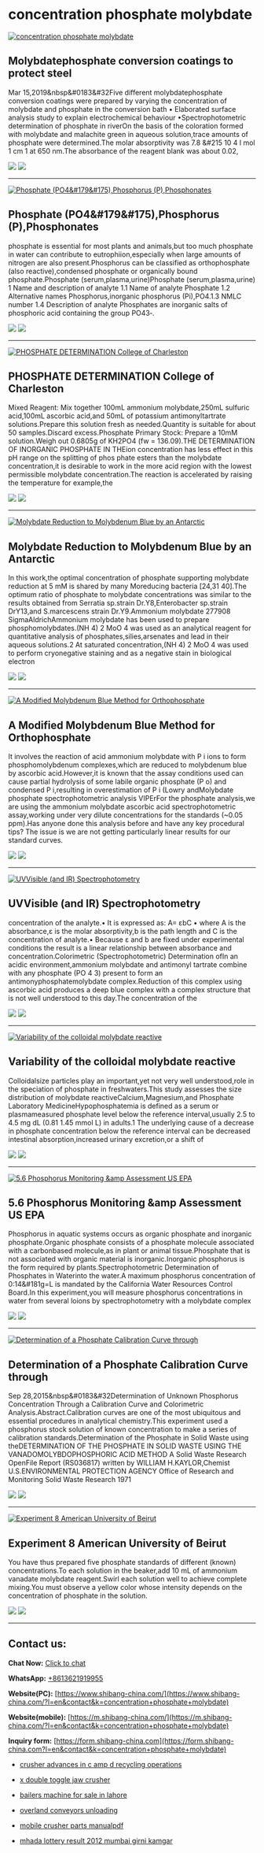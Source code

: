 # concentration phosphate molybdate

<a href="https://swt.shibang-china.com/?l=en&img&k=concentration+phosphate+molybdate" target="_blank">![concentration phosphate molybdate](http://static.shibang-china.com/all-800x300/1245.jpg)</a>

## Molybdatephosphate conversion coatings to protect steel
Mar 15,2019&nbsp&#0183&#32Five different molybdatephosphate conversion coatings were prepared by varying the concentration of molybdate and phosphate in the conversion bath • Elaborated surface analysis study to explain electrochemical behaviour •Spectrophotometric determination of phosphate in riverOn the basis of the coloration formed with molybdate and malachite green in aqueous solution,trace amounts of phosphate were determined.The molar absorptivity was 7.8 &#215 10 4 l mol 1 cm 1 at 650 nm.The absorbance of the reagent blank was about 0.02,


<a href="https://whatsapp.shibangsoft.com/WhatsApp.php" target="_blank" title="WhatsApp">![](http://static.shibang-china.com/icon/whatsapp.png)</a> <a href="https://swt.shibang-china.com/?l=en&icon&k=concentration+phosphate+molybdate" target="_blank">![](http://static.shibang-china.com/icon/chat-en.png)</a>

---

<a href="https://swt.shibang-china.com/?l=en&img&k=concentration+phosphate+molybdate" target="_blank">![Phosphate (PO4&#179&#175),Phosphorus (P),Phosphonates](http://static.shibang-china.com/all-800x300/185.jpg)</a>

## Phosphate (PO4&#179&#175),Phosphorus (P),Phosphonates
phosphate is essential for most plants and animals,but too much phosphate in water can contribute to eutrophiion,especially when large amounts of nitrogen are also present.Phosphorus can be classified as orthophosphate (also reactive),condensed phosphate or organically bound phosphate.Phosphate (serum,plasma,urine)Phosphate (serum,plasma,urine) 1 Name and description of analyte 1.1 Name of analyte Phosphate 1.2 Alternative names Phosphorus,inorganic phosphorus (Pi),PO4.1.3 NMLC number 1.4 Description of analyte Phosphates are inorganic salts of phosphoric acid containing the group PO43‐.


<a href="https://whatsapp.shibangsoft.com/WhatsApp.php" target="_blank" title="WhatsApp">![](http://static.shibang-china.com/icon/whatsapp.png)</a> <a href="https://swt.shibang-china.com/?l=en&icon&k=concentration+phosphate+molybdate" target="_blank">![](http://static.shibang-china.com/icon/chat-en.png)</a>

---

<a href="https://swt.shibang-china.com/?l=en&img&k=concentration+phosphate+molybdate" target="_blank">![PHOSPHATE DETERMINATION College of Charleston](http://static.shibang-china.com/all-800x300/369.jpg)</a>

## PHOSPHATE DETERMINATION College of Charleston
Mixed Reagent: Mix together 100mL ammonium molybdate,250mL sulfuric acid,100mL ascorbic acid,and 50mL of potassium antimonyltartrate solutions.Prepare this solution fresh as needed.Quantity is suitable for about 50 samples.Discard excess.Phosphate Primary Stock: Prepare a 10mM solution.Weigh out 0.6805g of KH2PO4 (fw = 136.09).THE DETERMINATION OF INORGANIC PHOSPHATE IN THEion concentration has less effect in this pH range on the splitting of phos phate esters than the molybdate concentration,it is desirable to work in the more acid region with the lowest permissible molybdate concentration.The reaction is accelerated by raising the temperature for example,the


<a href="https://whatsapp.shibangsoft.com/WhatsApp.php" target="_blank" title="WhatsApp">![](http://static.shibang-china.com/icon/whatsapp.png)</a> <a href="https://swt.shibang-china.com/?l=en&icon&k=concentration+phosphate+molybdate" target="_blank">![](http://static.shibang-china.com/icon/chat-en.png)</a>

---

<a href="https://swt.shibang-china.com/?l=en&img&k=concentration+phosphate+molybdate" target="_blank">![Molybdate Reduction to Molybdenum Blue by an Antarctic](http://static.shibang-china.com/all-800x300/918.jpg)</a>

## Molybdate Reduction to Molybdenum Blue by an Antarctic
In this work,the optimal concentration of phosphate supporting molybdate reduction at 5 mM is shared by many Moreducing bacteria [24,31 40].The optimum ratio of phosphate to molybdate concentrations was similar to the results obtained from Serratia sp.strain Dr.Y8,Enterobacter sp.strain DrY13,and S.marcescens strain Dr.Y9.Ammonium molybdate 277908 SigmaAldrichAmmonium molybdate has been used to prepare phosphomolybdates.(NH 4) 2 MoO 4 was used as an analytical reagent for quantitative analysis of phosphates,silies,arsenates and lead in their aqueous solutions.2 At saturated concentration,(NH 4) 2 MoO 4 was used to perform cryonegative staining and as a negative stain in biological electron


<a href="https://whatsapp.shibangsoft.com/WhatsApp.php" target="_blank" title="WhatsApp">![](http://static.shibang-china.com/icon/whatsapp.png)</a> <a href="https://swt.shibang-china.com/?l=en&icon&k=concentration+phosphate+molybdate" target="_blank">![](http://static.shibang-china.com/icon/chat-en.png)</a>

---

<a href="https://swt.shibang-china.com/?l=en&img&k=concentration+phosphate+molybdate" target="_blank">![A Modified Molybdenum Blue Method for Orthophosphate](http://static.shibang-china.com/all-800x300/1076.jpg)</a>

## A Modified Molybdenum Blue Method for Orthophosphate
It involves the reaction of acid ammonium molybdate with P i ions to form phosphomolybdenum complexes,which are reduced to molybdenum blue by ascorbic acid.However,it is known that the assay conditions used can cause partial hydrolysis of some labile organic phosphate (P o) and condensed P i,resulting in overestimation of P i (Lowry andMolybdate phosphate spectrophotometric analysis VIPErFor the phosphate analysis,we are using the ammonium molybdate ascorbic acid spectrophotometric assay,working under very dilute concentrations for the standards (~0.05 ppm).Has anyone done this analysis before and have any key procedural tips? The issue is we are not getting particularly linear results for our standard curves.


<a href="https://whatsapp.shibangsoft.com/WhatsApp.php" target="_blank" title="WhatsApp">![](http://static.shibang-china.com/icon/whatsapp.png)</a> <a href="https://swt.shibang-china.com/?l=en&icon&k=concentration+phosphate+molybdate" target="_blank">![](http://static.shibang-china.com/icon/chat-en.png)</a>

---

<a href="https://swt.shibang-china.com/?l=en&img&k=concentration+phosphate+molybdate" target="_blank">![UVVisible (and IR) Spectrophotometry](http://static.shibang-china.com/all-800x300/262.jpg)</a>

## UVVisible (and IR) Spectrophotometry
concentration of the analyte.• It is expressed as: A= εbC • where A is the absorbance,ε is the molar absorptivity,b is the path length and C is the concentration of analyte.• Because ε and b are fixed under experimental conditions the result is a linear relationship between absorbance and concentration.Colorimetric (Spectrophotometric) Determination ofIn an acidic environment,ammonium molybdate and antimonyl tartrate combine with any phosphate (PO 4 3) present to form an antimonyphosphatemolybdate complex.Reduction of this complex using ascorbic acid produces a deep blue complex with a complex structure that is not well understood to this day.The concentration of the


<a href="https://whatsapp.shibangsoft.com/WhatsApp.php" target="_blank" title="WhatsApp">![](http://static.shibang-china.com/icon/whatsapp.png)</a> <a href="https://swt.shibang-china.com/?l=en&icon&k=concentration+phosphate+molybdate" target="_blank">![](http://static.shibang-china.com/icon/chat-en.png)</a>

---

<a href="https://swt.shibang-china.com/?l=en&img&k=concentration+phosphate+molybdate" target="_blank">![Variability of the colloidal molybdate reactive](http://static.shibang-china.com/all-800x300/180.jpg)</a>

## Variability of the colloidal molybdate reactive
Colloidalsize particles play an important,yet not very well understood,role in the speciation of phosphate in freshwaters.This study assesses the size distribution of molybdate reactiveCalcium,Magnesium,and Phosphate Laboratory MedicineHypophosphatemia is defined as a serum or plasmameasured phosphate level below the reference interval,usually 2.5 to 4.5 mg dL (0.81 1.45 mmol L) in adults.1 The underlying cause of a decrease in phosphate concentration below the reference interval can be decreased intestinal absorption,increased urinary excretion,or a shift of


<a href="https://whatsapp.shibangsoft.com/WhatsApp.php" target="_blank" title="WhatsApp">![](http://static.shibang-china.com/icon/whatsapp.png)</a> <a href="https://swt.shibang-china.com/?l=en&icon&k=concentration+phosphate+molybdate" target="_blank">![](http://static.shibang-china.com/icon/chat-en.png)</a>

---

<a href="https://swt.shibang-china.com/?l=en&img&k=concentration+phosphate+molybdate" target="_blank">![5.6 Phosphorus Monitoring &amp Assessment US EPA](http://static.shibang-china.com/all-800x300/187.jpg)</a>

## 5.6 Phosphorus Monitoring &amp Assessment US EPA
Phosphorus in aquatic systems occurs as organic phosphate and inorganic phosphate.Organic phosphate consists of a phosphate molecule associated with a carbonbased molecule,as in plant or animal tissue.Phosphate that is not associated with organic material is inorganic.Inorganic phosphorus is the form required by plants.Spectrophotometric Determination of Phosphates in Waterinto the water.A maximum phosphorus concentration of 0:14&#181g=L is mandated by the California Water Resources Control Board.In this experiment,you will measure phosphorus concentrations in water from several loions by spectrophotometry with a molybdate complex


<a href="https://whatsapp.shibangsoft.com/WhatsApp.php" target="_blank" title="WhatsApp">![](http://static.shibang-china.com/icon/whatsapp.png)</a> <a href="https://swt.shibang-china.com/?l=en&icon&k=concentration+phosphate+molybdate" target="_blank">![](http://static.shibang-china.com/icon/chat-en.png)</a>

---

<a href="https://swt.shibang-china.com/?l=en&img&k=concentration+phosphate+molybdate" target="_blank">![Determination of a Phosphate Calibration Curve through](http://static.shibang-china.com/all-800x300/151.jpg)</a>

## Determination of a Phosphate Calibration Curve through
Sep 28,2015&nbsp&#0183&#32Determination of Unknown Phosphorus Concentration Through a Calibration Curve and Colorimetric Analysis.Abstract.Calibration curves are one of the most ubiquitous and essential procedures in analytical chemistry.This experiment used a phosphorus stock solution of known concentration to make a series of calibration standards.Determination of the Phosphate in Solid Waste using theDETERMINATION OF THE PHOSPHATE IN SOLID WASTE USING THE VANADOMOLYBDOPHOSPHORIC ACID METHOD A Solid Waste Research OpenFile Report (RS036817) written by WILLIAM H.KAYLOR,Chemist U.S.ENVIRONMENTAL PROTECTION AGENCY Office of Research and Monitoring Solid Waste Research 1971


<a href="https://whatsapp.shibangsoft.com/WhatsApp.php" target="_blank" title="WhatsApp">![](http://static.shibang-china.com/icon/whatsapp.png)</a> <a href="https://swt.shibang-china.com/?l=en&icon&k=concentration+phosphate+molybdate" target="_blank">![](http://static.shibang-china.com/icon/chat-en.png)</a>

---

<a href="https://swt.shibang-china.com/?l=en&img&k=concentration+phosphate+molybdate" target="_blank">![Experiment 8 American University of Beirut](http://static.shibang-china.com/all-800x300/1169.jpg)</a>

## Experiment 8 American University of Beirut
You have thus prepared five phosphate standards of different (known) concentrations.To each solution in the beaker,add 10 mL of ammonium vanadate molybdate reagent.Swirl each solution well to achieve complete mixing.You must observe a yellow color whose intensity depends on the concentration of phosphate in the solution.

<a href="https://whatsapp.shibangsoft.com/WhatsApp.php" target="_blank" title="WhatsApp">![](http://static.shibang-china.com/icon/whatsapp.png)</a> <a href="https://swt.shibang-china.com/?l=en&icon&k=concentration+phosphate+molybdate" target="_blank">![](http://static.shibang-china.com/icon/chat-en.png)</a>

---
## Contact us:

**Chat Now:** [Click to chat](https://swt.shibang-china.com?l=en&contact&k=concentration+phosphate+molybdate)

**WhatsApp:**  [+8613621919955](https://whatsapp.shibangsoft.com/WhatsApp.php)

**Website(PC):** [https://www.shibang-china.com/](https://www.shibang-china.com/?l=en&contact&k=concentration+phosphate+molybdate)

**Website(mobile):** [https://m.shibang-china.com/](https://m.shibang-china.com/?l=en&contact&k=concentration+phosphate+molybdate)

**Inquiry form:** [https://form.shibang-china.com](https://form.shibang-china.com?l=en&contact&k=concentration+phosphate+molybdate)

* [crusher advances in c amp d recycling operations](../115/crusher%20advances%20in%20c%20amp%20d%20recycling%20operations.md)

* [x double toggle jaw crusher](../113/x%20double%20toggle%20jaw%20crusher.md)

* [bailers machine for sale in lahore](../112/bailers%20machine%20for%20sale%20in%20lahore.md)

* [overland conveyors unloading](../118/overland%20conveyors%20unloading.md)

* [mobile crusher parts manualpdf](../111/mobile%20crusher%20parts%20manualpdf.md)

* [mhada lottery result 2012 mumbai girni kamgar](../120/mhada%20lottery%20result%202012%20mumbai%20girni%20kamgar.md)